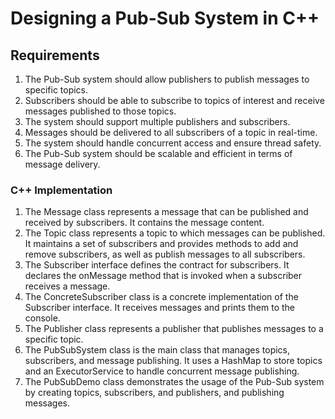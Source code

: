 # Designing a Pub-Sub System in C++

## Requirements

1. The Pub-Sub system should allow publishers to publish messages to specific topics.
2. Subscribers should be able to subscribe to topics of interest and receive messages published to those topics.
3. The system should support multiple publishers and subscribers.
4. Messages should be delivered to all subscribers of a topic in real-time.
5. The system should handle concurrent access and ensure thread safety.
6. The Pub-Sub system should be scalable and efficient in terms of message delivery.

### C++ Implementation

1. The Message class represents a message that can be published and received by subscribers. It contains the message content.
2. The Topic class represents a topic to which messages can be published. It maintains a set of subscribers and provides methods to add and remove subscribers, as well as publish messages to all subscribers.
3. The Subscriber interface defines the contract for subscribers. It declares the onMessage method that is invoked when a subscriber receives a message.
4. The ConcreteSubscriber class is a concrete implementation of the Subscriber interface. It receives messages and prints them to the console.
5. The Publisher class represents a publisher that publishes messages to a specific topic.
6. The PubSubSystem class is the main class that manages topics, subscribers, and message publishing. It uses a HashMap to store topics and an ExecutorService to handle concurrent message publishing.
7. The PubSubDemo class demonstrates the usage of the Pub-Sub system by creating topics, subscribers, and publishers, and publishing messages.
